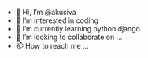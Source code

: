 - 👋 Hi, I’m @akusiva
- 👀 I’m interested in coding
- 🌱 I’m currently learning python django
- 💞️ I’m looking to collaborate on ...
- 📫 How to reach me ...

<!---
akusiva/akusiva is a ✨ special ✨ repository because its `README.md` (this file) appears on your GitHub profile.
You can click the Preview link to take a look at your changes.
--->

